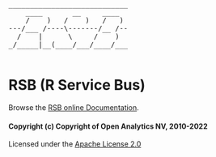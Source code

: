 <pre>
____________________________
    ____       __     ____  
    /    )   /    )   /   ) 
---/___ /----\-------/__ /--
  /    |      \     /    )  
_/_____|__(____/___/____/___
                            
</pre>

# RSB (R Service Bus)

Browse the [RSB online Documentation](https://rservicebus.io).

#### Copyright (c) Copyright of Open Analytics NV, 2010-2022

Licensed under the [Apache License 2.0](https://opensource.org/licenses/Apache-2.0)
